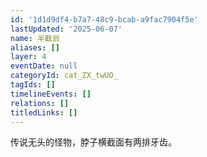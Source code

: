 ```yaml
---
id: '1d1d9df4-b7a7-48c9-bcab-a9fac7904f5e'
lastUpdated: '2025-06-07'
name: 半截翁
aliases: []
layer: 4
eventDate: null
categoryId: cat_ZX_twUO_
tagIds: []
timelineEvents: []
relations: []
titledLinks: []
---
```

传说无头的怪物，脖子横截面有两排牙齿。
